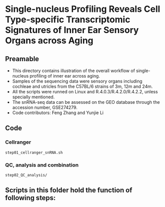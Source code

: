 # Single-nucleus Profiling Reveals Cell Type-specific Transcriptomic Signatures of Inner Ear Sensory Organs across Aging

## Preamable
- This directory contains illustration of the overall workflow of single-nucleus profiling of inner ear across aging.
- Samples of the sequencing data were sensory organs including cochleae and utricles from the C57BL/6 strains of 3m, 12m and 24m.
- All the scripts were runned on Linux and R.4.0.3/R.4.2.0/R.4.2.2, unless specially mentioned.
- The snRNA-seq data can be assessed on the GEO database through the accession number, GSE274279.
- Code contributors: Feng Zhang and Yunjie Li

## Code
### Cellranger 
````unix
step01_cellranger_snRNA.sh
````

### QC, analysis and combination
````unix
step02_QC_analysis/
````
Scripts in this folder hold the function of following steps:
-




